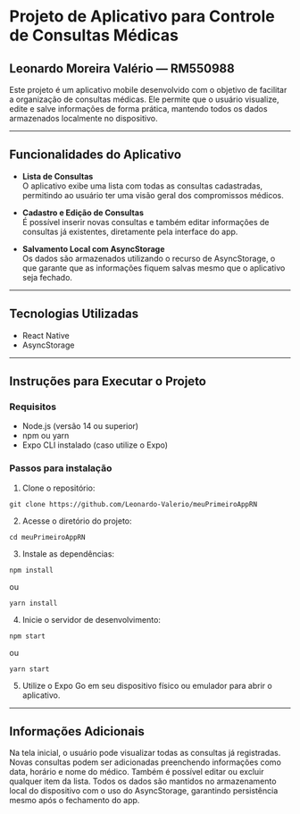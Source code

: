 # Projeto de Aplicativo para Controle de Consultas Médicas

## Leonardo Moreira Valério — RM550988

Este projeto é um aplicativo mobile desenvolvido com o objetivo de facilitar a organização de consultas médicas. Ele permite que o usuário visualize, edite e salve informações de forma prática, mantendo todos os dados armazenados localmente no dispositivo.

---

## Funcionalidades do Aplicativo

- **Lista de Consultas**  
  O aplicativo exibe uma lista com todas as consultas cadastradas, permitindo ao usuário ter uma visão geral dos compromissos médicos.

- **Cadastro e Edição de Consultas**  
  É possível inserir novas consultas e também editar informações de consultas já existentes, diretamente pela interface do app.

- **Salvamento Local com AsyncStorage**  
  Os dados são armazenados utilizando o recurso de AsyncStorage, o que garante que as informações fiquem salvas mesmo que o aplicativo seja fechado.

---

## Tecnologias Utilizadas

- React Native
- AsyncStorage

---

## Instruções para Executar o Projeto

### Requisitos

- Node.js (versão 14 ou superior)
- npm ou yarn
- Expo CLI instalado (caso utilize o Expo)

### Passos para instalação

1. Clone o repositório:

```
git clone https://github.com/Leonardo-Valerio/meuPrimeiroAppRN
```

2. Acesse o diretório do projeto:

```
cd meuPrimeiroAppRN
```

3. Instale as dependências:

```
npm install
```
ou

```
yarn install
```

4. Inicie o servidor de desenvolvimento:

```
npm start
```
ou

```
yarn start
```

5. Utilize o Expo Go em seu dispositivo físico ou emulador para abrir o aplicativo.

---

## Informações Adicionais

Na tela inicial, o usuário pode visualizar todas as consultas já registradas. Novas consultas podem ser adicionadas preenchendo informações como data, horário e nome do médico. Também é possível editar ou excluir qualquer item da lista. Todos os dados são mantidos no armazenamento local do dispositivo com o uso do AsyncStorage, garantindo persistência mesmo após o fechamento do app.
